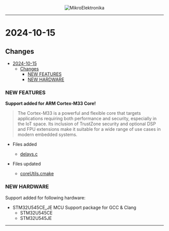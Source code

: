 <p align="center">
  <img src="http://www.mikroe.com/img/designs/beta/logo_small.png?raw=true" alt="MikroElektronika"/>
</p>

---

# 2024-10-15

## Changes

+ [2024-10-15](#2024-10-15)
  + [Changes](#changes)
    + [NEW FEATURES](#new-features)
    + [NEW HARDWARE](#new-hardware)

### NEW FEATURES

**Support added for ARM Cortex-M33 Core!**

> The Cortex-M33 is a powerful and flexible core that targets applications requiring
> both performance and security, especially in the IoT space. Its inclusion of TrustZone
> security and optional DSP and FPU extensions make it suitable for a wide range of use
> cases in modern embedded systems.

+ Files added
  + [delays.c](https://github.com/MikroElektronika/core_packages/blob/main/ARM/gcc_clang/delays/m33ef/delays.c)

+ Files updated
  + [coreUtils.cmake](https://github.com/MikroElektronika/core_packages/blob/main/ARM/gcc_clang/cmake/coreUtils.cmake)

### NEW HARDWARE

Support added for following hardware:

+ STM32U545CE_JE MCU Support package for GCC & Clang
  + STM32U545CE
  + STM32U545JE

---
